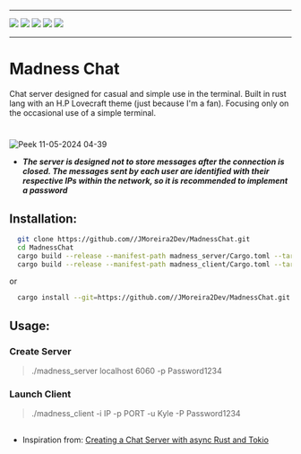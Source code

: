 ---------------

<div>
    <img src="https://img.shields.io/badge/Language%20-Rust-orange.svg" style="max-width: 100%;">
    <img src="https://img.shields.io/badge/Tool%20-Chat Server-darkgreen.svg" style="max-width: 100%;">
    <img src="https://img.shields.io/badge/Operational Sys%20-Windows, Linux-darkred.svg" style="max-width: 100%;">
    <img src="https://img.shields.io/badge/Crates%20-tokio, clap-lightgreen.svg" style="max-width: 100%;">
    <img src="https://img.shields.io/badge/Type%20-Command line tools for utilities-beige.svg" style="max-width: 100%;">
</div>

----------------

# Madness Chat
Chat server designed for casual and simple use in the terminal. Built in rust lang with an H.P Lovecraft theme (just because I'm a fan). Focusing only on the occasional use of a simple terminal.

#

![Peek 11-05-2024 04-39](https://github.com/JMoreira2Dev/MadnessChat/assets/167461650/8bc05a8f-9d86-4156-bc78-4ff9a22bd22b)

- ***The server is designed not to store messages after the connection is closed. The messages sent by each user are identified with their respective IPs within the network, so it is recommended to implement a password***

## Installation:

```bash
  git clone https://github.com//JMoreira2Dev/MadnessChat.git
  cd MadnessChat
  cargo build --release --manifest-path madness_server/Cargo.toml --target-dir .
  cargo build --release --manifest-path madness_client/Cargo.toml --target-dir .
```

or

```bash
  cargo install --git=https://github.com//JMoreira2Dev/MadnessChat.git
```

## Usage: 

<h3>Create Server</h3>

> ./madness_server localhost 6060 -p Password1234

<h3>Launch Client</h3>

> ./madness_client -i IP -p PORT -u Kyle -P Password1234

##

- Inspiration from: [Creating a Chat Server with async Rust and Tokio](https://youtu.be/T2mWg91sx-o?si=TM3OGfuXQkPaAI-Y)
